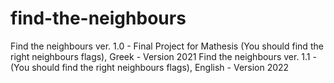 # find-the-neighbours
Find the neighbours ver. 1.0 - Final Project for Mathesis (You should find the right neighbours flags), Greek - Version 2021
Find the neighbours ver. 1.1 - (You should find the right neighbours flags), English - Version 2022
